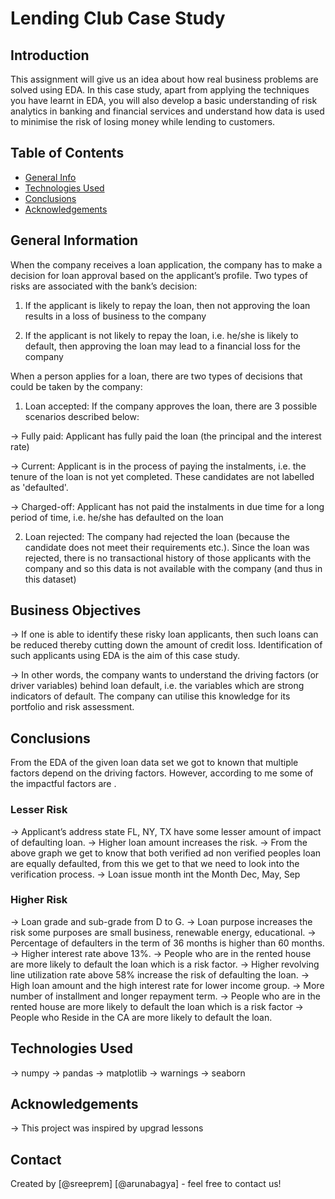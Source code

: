 # Lending Club Case Study

## Introduction
This assignment will give us an idea about how real business problems are solved using EDA. In this case study, apart from applying the techniques you have learnt in EDA, you will also develop a basic understanding of risk analytics in banking and financial services and understand how data is used to minimise the risk of losing money while lending to customers.


## Table of Contents
* [General Info](#general-information)
* [Technologies Used](#technologies-used)
* [Conclusions](#conclusions)
* [Acknowledgements](#acknowledgements)

## General Information
When the company receives a loan application, the company has to make a decision for loan approval based on the applicant’s profile. Two types of risks are associated with the bank’s decision:

1. If the applicant is likely to repay the loan, then not approving the loan results in a loss of business to the company

2. If the applicant is not likely to repay the loan, i.e. he/she is likely to default, then approving the loan may lead to a financial loss for the company

When a person applies for a loan, there are two types of decisions that could be taken by the company:

1. Loan accepted: If the company approves the loan, there are 3 possible scenarios described below:

-> Fully paid: Applicant has fully paid the loan (the principal and the interest rate)

-> Current: Applicant is in the process of paying the instalments, i.e. the tenure of the loan is not yet completed. These candidates are not labelled as 'defaulted'.

-> Charged-off: Applicant has not paid the instalments in due time for a long period of time, i.e. he/she has defaulted on the loan

2. Loan rejected: The company had rejected the loan (because the candidate does not meet their requirements etc.). Since the loan was rejected, there is no transactional history of those applicants with the company and so this data is not available with the company (and thus in this dataset)

## Business Objectives
-> If one is able to identify these risky loan applicants, then such loans can be reduced thereby cutting down the amount of credit loss. Identification of such applicants using EDA is the aim of this case study.

-> In other words, the company wants to understand the driving factors (or driver variables) behind loan default, i.e. the variables which are strong indicators of default. The company can utilise this knowledge for its portfolio and risk assessment.

## Conclusions
From the EDA of the given loan data set we got to known that multiple factors depend on the driving factors. However, according to me some of the impactful factors are .

### Lesser Risk
-> Applicant’s address state FL, NY, TX have some lesser amount of impact of defaulting loan.
-> Higher loan amount increases the risk.
-> From the above graph we get to know that both verified ad non verified peoples loan are equally defaulted, from this we get to that we need to look into the verification process.
-> Loan issue month int the Month Dec, May, Sep

### Higher Risk
-> Loan grade and sub-grade from D to G.
-> Loan purpose increases the risk some purposes are small business, renewable energy, educational.
-> Percentage of defaulters in the term of 36 months is higher than 60 months.
-> Higher interest rate above 13%.
-> People who are in the rented house are more likely to default the loan which is a risk factor.
-> Higher revolving line utilization rate above 58% increase the risk of defaulting the loan.
-> High loan amount and the high interest rate for lower income group.
-> More number of installment and longer repayment term.
-> People who are in the rented house are more likely to default the loan which is a risk factor
-> People who Reside in the CA are more likely to default the loan.

<!-- You don't have to answer all the questions - just the ones relevant to your project. -->


## Technologies Used
-> numpy
-> pandas
-> matplotlib
-> warnings
-> seaborn

<!-- As the libraries versions keep on changing, it is recommended to mention the version of library used in this project -->

## Acknowledgements

-> This project was inspired by upgrad lessons


## Contact
Created by [@sreeprem] [@arunabagya] - feel free to contact us!

